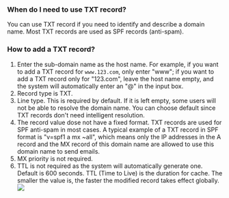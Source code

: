 ### When do I need to use TXT record?
You can use TXT record if you need to identify and describe a domain name. Most TXT records are used as SPF records (anti-spam).
### How to add a TXT record?
1. Enter the sub-domain name as the host name. For example, if you want to add a TXT record for `www.123.com`, only enter "www"; if you want to add a TXT record only for "123.com", leave the host name empty, and the system will automatically enter an "@" in the input box.
2. Record type is TXT.
3. Line type. This is required by default. If it is left empty, some users will not be able to resolve the domain name. You can choose default since TXT records don't need intelligent resolution.
4. The record value dose not have a fixed format. TXT records are used for SPF anti-spam in most cases. A typical example of a TXT record in SPF format is "v=spf1 a mx ~all", which means only the IP addresses in the A record and the MX record of this domain name are allowed to use this domain name to send emails.
5. MX priority is not required.
6. TTL is not required as the system will automatically generate one. Default is 600 seconds. TTL (Time to Live) is the duration for cache. The smaller the value is, the faster the modified record takes effect globally.
![](//mc.qcloudimg.com/static/img/77b55e2f5fb0263fc5ff1cb13fb442cb/image.png)
